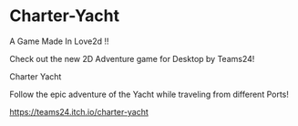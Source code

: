 # Charter-Yacht
A Game Made In Love2d !! 
 
Check out the new 2D Adventure game for Desktop by Teams24!

Charter Yacht

Follow the epic adventure of the Yacht while traveling from different Ports!

https://teams24.itch.io/charter-yacht

